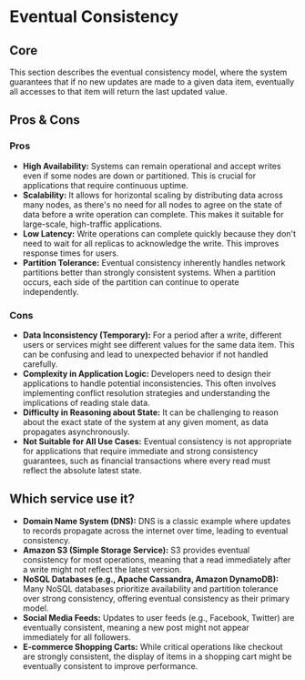 # Eventual Consistency

## Core

This section describes the eventual consistency model, where the system guarantees that if no new updates are made to a given data item, eventually all accesses to that item will return the last updated value.

## Pros & Cons

### Pros
-   **High Availability:** Systems can remain operational and accept writes even if some nodes are down or partitioned. This is crucial for applications that require continuous uptime.
-   **Scalability:** It allows for horizontal scaling by distributing data across many nodes, as there's no need for all nodes to agree on the state of data before a write operation can complete. This makes it suitable for large-scale, high-traffic applications.
-   **Low Latency:** Write operations can complete quickly because they don't need to wait for all replicas to acknowledge the write. This improves response times for users.
-   **Partition Tolerance:** Eventual consistency inherently handles network partitions better than strongly consistent systems. When a partition occurs, each side of the partition can continue to operate independently.

### Cons
-   **Data Inconsistency (Temporary):** For a period after a write, different users or services might see different values for the same data item. This can be confusing and lead to unexpected behavior if not handled carefully.
-   **Complexity in Application Logic:** Developers need to design their applications to handle potential inconsistencies. This often involves implementing conflict resolution strategies and understanding the implications of reading stale data.
-   **Difficulty in Reasoning about State:** It can be challenging to reason about the exact state of the system at any given moment, as data propagates asynchronously.
-   **Not Suitable for All Use Cases:** Eventual consistency is not appropriate for applications that require immediate and strong consistency guarantees, such as financial transactions where every read must reflect the absolute latest state.

## Which service use it?

-   **Domain Name System (DNS):** DNS is a classic example where updates to records propagate across the internet over time, leading to eventual consistency.
-   **Amazon S3 (Simple Storage Service):** S3 provides eventual consistency for most operations, meaning that a read immediately after a write might not reflect the latest version.
-   **NoSQL Databases (e.g., Apache Cassandra, Amazon DynamoDB):** Many NoSQL databases prioritize availability and partition tolerance over strong consistency, offering eventual consistency as their primary model.
-   **Social Media Feeds:** Updates to user feeds (e.g., Facebook, Twitter) are eventually consistent, meaning a new post might not appear immediately for all followers.
-   **E-commerce Shopping Carts:** While critical operations like checkout are strongly consistent, the display of items in a shopping cart might be eventually consistent to improve performance.

